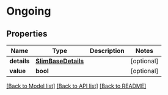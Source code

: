 # Ongoing


## Properties
Name | Type | Description | Notes
------------ | ------------- | ------------- | -------------
**details** | [**SlimBaseDetails**](SlimBaseDetails.md) |  | [optional] 
**value** | **bool** |  | [optional] 

[[Back to Model list]](../README.md#documentation-for-models) [[Back to API list]](../README.md#documentation-for-api-endpoints) [[Back to README]](../README.md)


